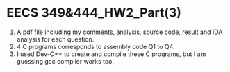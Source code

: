 # EECS 349&444_HW2_Part(3)
1. A pdf file including my comments, analysis, source code, result and IDA analysis for each question.
2. 4 C programs corresponds to assembly code Q1 to Q4.
2. I used Dev-C++ to create and compile these C programs, but I am guessing gcc compiler works too.
